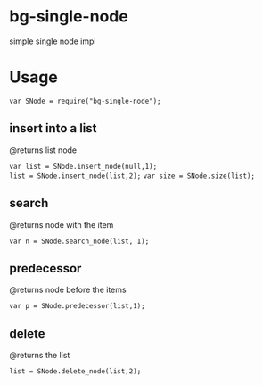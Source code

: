 # bg-single-node
simple single node impl

# Usage
`var SNode = require("bg-single-node");`  

## insert into a list
@returns list node

`var list = SNode.insert_node(null,1);`  
`list = SNode.insert_node(list,2);`
`var size = SNode.size(list);`  

## search
@returns node with the item

`var n = SNode.search_node(list, 1);`

## predecessor
@returns node before the items

`var p = SNode.predecessor(list,1);`

## delete
@returns the list

`list = SNode.delete_node(list,2);`
